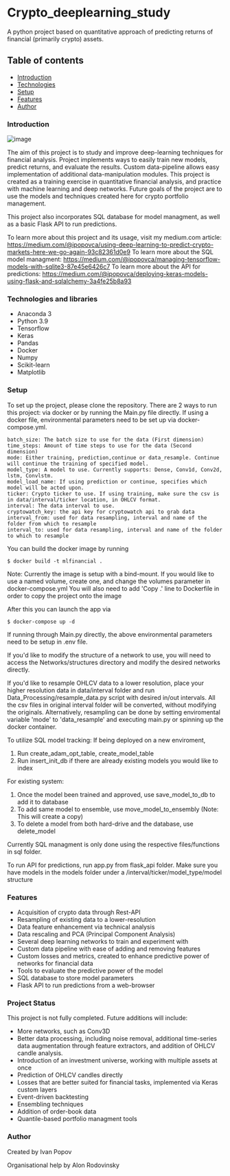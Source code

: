 # Crypto_deeplearning_study

A python project based on quantitative approach of predicting returns of financial (primarily crypto) assets.

## Table of contents

* [Introduction](#Introduction)
* [Technologies](#Technologies)
* [Setup](#setup)
* [Features](#features)
* [Author](#Author)

### Introduction

![image](https://user-images.githubusercontent.com/72165662/179810950-593dca6f-fbcd-4fc7-8077-5e5fe9dc992e.png)


The aim of this project is to study and improve deep-learning techniques for financial analysis. Project implements ways to easily train new models, predict returns,
and evaluate the results. Custom data-pipeline allows easy implementation of additional data-manipulation modules. This project is created as a training exercise in quantitative 
financial analysis, and practice with machine learning and deep networks. Future goals of the project are to use the models and techniques created here for
crypto portfolio management.

This project also incorporates SQL database for model managment, as well as a basic Flask API to run predictions.

To learn more about this project and its usage, visit my medium.com article: https://medium.com/@ipopovca/using-deep-learning-to-predict-crypto-markets-here-we-go-again-93c82361d0e9
To learn more about the SQL model managment: https://medium.com/@ipopovca/managing-tensorflow-models-with-sqlite3-87e45e6426c7
To learn more about the API for predictions: https://medium.com/@ipopovca/deploying-keras-models-using-flask-and-sqlalchemy-3a4fe25b8a93

### Technologies and libraries

* Anaconda 3
* Python 3.9
* Tensorflow 
* Keras
* Pandas
* Docker
* Numpy
* Scikit-learn
* Matplotlib

### Setup

To set up the project, please clone the repository.
There are 2 ways to run this project: via docker or by running the Main.py file directly.
If using a docker file, environmental parameters need to be set up via docker-compose.yml.
```
batch_size: The batch size to use for the data (First dimension)
time_steps: Amount of time steps to use for the data (Second dimension)
mode: Either training, prediction,continue or data_resample. Continue will continue the training of specified model.
model_type: A model to use. Currently supports: Dense, Conv1d, Conv2d, lstm, Convlstm.
model_load_name: If using prediction or continue, specifies which model will be acted upon.
ticker: Crypto ticker to use. If using training, make sure the csv is in data/interval/ticker location, in OHLCV format.
interval: The data interval to use.
cryptowatch_key: the api key for cryptowatch api to grab data
interval_from: used for data resampling, interval and name of the folder from which to resample
interval_to: used for data resampling, interval and name of the folder to which to resample
```


You can build the docker image by running
```
$ docker build -t mlfinancial .
```
Note: Currently the image is setup with a bind-mount. If you would like to use a named volume, create one, and change the volumes parameter in docker-compose.yml
You will also need to add 'Copy .' line to Dockerfile in order to copy the project onto the image

After this you can launch the app via
```
$ docker-compose up -d
```

If running through Main.py directly, the above environmental parameters need to be setup in .env file.

If you'd like to modify the structure of a network to use, you will need to access the Networks/structures directory and modify the desired networks directly.

If you'd like to resample OHLCV data to a lower resolution, place your higher resolution data in data/interval folder and run Data_Processing/resample_data.py script
with desired in/out intervals. All the csv files in original interval folder will be converted, without modifying the originals. 
Alternatively, resampling can be done by setting enviromental variable 'mode' to 'data_resample' and executing main.py or spinning up the docker container.

To utilize SQL model tracking:
If being deployed on a new enviroment,
1) Run create_adam_opt_table, create_model_table
2) Run insert_init_db if there are already existing models you would like to index

For existing system:
1) Once the model been trained and approved, use save_model_to_db to add it to database
2) To add same model to ensemble, use move_model_to_ensembly (Note: This will create a copy)
3) To delete a model from both hard-drive and the database, use delete_model

Currently SQL managment is only done using the respective files/functions in sql folder. 

To run API for predictions, run app.py from flask_api folder. Make sure you have models in the models folder under a /interval/ticker/model_type/model structure


### Features

* Acquisition of crypto data through Rest-API
* Resampling of existing data to a lower-resolution
* Data feature enhancement via technical analysis
* Data rescaling and PCA (Principal Component Analysis)
* Several deep learning networks to train and experiment with
* Custom data pipeline with ease of adding and removing features
* Custom losses and metrics, created to enhance predictive power of networks for financial data
* Tools to evaluate the predictive power of the model
* SQL database to store model parameters
* Flask API to run predictions from a web-browser

### Project Status
This project is not fully completed.
Future additions will include:

* More networks, such as Conv3D
* Better data processing, including noise removal, additional time-series data augmentation through feature extractors, and addition of OHLCV candle analysis.
* Introduction of an investment universe, working with multiple assets at once
* Prediction of OHLCV candles directly
* Losses that are better suited for financial tasks, implemented via Keras custom layers
* Event-driven backtesting
* Ensembling techniques
* Addition of order-book data
* Quantile-based portfolio managment tools

### Author

Created by Ivan Popov

Organisational help by Alon Rodovinsky
